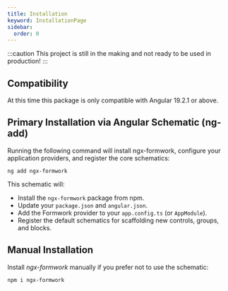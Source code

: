 ```yaml
---
title: Installation
keyword: InstallationPage
sidebar:
  order: 0
---
```


:::caution
This project is still in the making and not ready to be used in production!
:::


## Compatibility

At this time this package is only compatible with Angular 19.2.1 or above.

## Primary Installation via Angular Schematic (ng-add)

Running the following command will install ngx-formwork, configure your application providers, and register the core schematics:

```shell
ng add ngx-formwork
```

This schematic will:
- Install the `ngx-formwork` package from npm.
- Update your `package.json` and `angular.json`.
- Add the Formwork provider to your `app.config.ts` (or `AppModule`).
- Register the default schematics for scaffolding new controls, groups, and blocks.

## Manual Installation

Install _ngx-formwork_ manually if you prefer not to use the schematic:

```shell
npm i ngx-formwork
```

